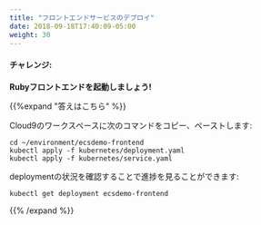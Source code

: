 ```yaml
---
title: "フロントエンドサービスのデプロイ"
date: 2018-09-18T17:40:09-05:00
weight: 30
---
```


<!--
#### Challenge:
**Let’s bring up the Ruby Frontend!**
-->
#### チャレンジ:
**Rubyフロントエンドを起動しましょう!**

<!--
{{%expand "Expand here to see the solution" %}}

Copy/Paste the following commands into your Cloud9 workspace:

```
cd ~/environment/ecsdemo-frontend
kubectl apply -f kubernetes/deployment.yaml
kubectl apply -f kubernetes/service.yaml
```

We can watch the progress by looking at the deployment status:
```
kubectl get deployment ecsdemo-frontend
```
{{% /expand %}}
-->
{{%expand "答えはこちら" %}}

Cloud9のワークスペースに次のコマンドをコピー、ペーストします:

```
cd ~/environment/ecsdemo-frontend
kubectl apply -f kubernetes/deployment.yaml
kubectl apply -f kubernetes/service.yaml
```

deploymentの状況を確認することで進捗を見ることができます:
```
kubectl get deployment ecsdemo-frontend
```
{{% /expand %}}
